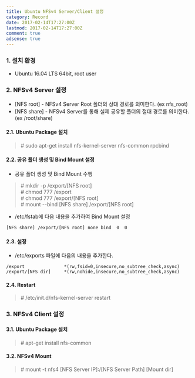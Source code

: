 ```yaml
---
title: Ubuntu NFSv4 Server/Client 설정
category: Record
date: 2017-02-14T17:27:00Z
lastmod: 2017-02-14T17:27:00Z
comment: true
adsense: true
---
```


### 1. 설치 환경

* Ubuntu 16.04 LTS 64bit, root user

### 2. NFSv4 Server 설정

* [NFS root] - NFSv4 Server Root 폴더의 상대 경로를 의미한다. (ex nfs_root)
* [NFS share] - NFSv4 Server를 통해 실제 공유할 폴더의 절대 경로를 의미한다. (ex /root/share)

#### 2.1. Ubuntu Package 설치

> \# sudo apt-get install nfs-kernel-server nfs-common rpcbind

#### 2.2. 공유 폴더 생성 및 Bind Mount 설정

* 공유 폴더 생성 및 Bind Mount 수행

> \# mkdir -p /export/[NFS root] <br>
> \# chmod 777 /export <br>
> \# chmod 777 /export/[NFS root] <br>
> \# mount --bind [NFS share] /export/[NFS root]

*  /etc/fstab에 다음 내용을 추가하여 Bind Mount 설정

~~~
[NFS share] /export/[NFS root] none bind  0  0
~~~

#### 2.3. 설정

* /etc/exports 파일에 다음의 내용을 추가한다.

~~~
/export               *(rw,fsid=0,insecure,no_subtree_check,async)
/export/[NFS dir]     *(rw,nohide,insecure,no_subtree_check,async)
~~~

#### 2.4. Restart

> \# /etc/init.d/nfs-kernel-server restart

### 3. NFSv4 Client 설정

#### 3.1. Ubuntu Package 설치

> \# apt-get install nfs-common

#### 3.2. NFSv4 Mount

> \# mount -t nfs4 [NFS Server IP]:/[NFS Server Path] [Mount dir]
